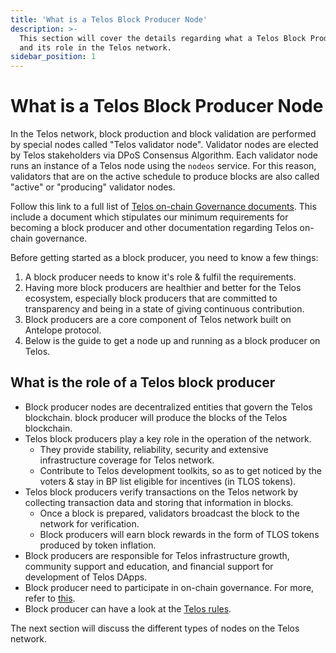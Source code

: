 ```yaml
---
title: 'What is a Telos Block Producer Node'
description: >-
  This section will cover the details regarding what a Telos Block Producer is
  and its role in the Telos network.
sidebar_position: 1
---
```


# What is a Telos Block Producer Node

In the Telos network, block production and block validation are performed by special nodes called "Telos validator node". Validator nodes are elected by Telos stakeholders via DPoS Consensus Algorithm. Each validator node runs an instance of a Telos node using the `nodeos` service. For this reason, validators that are on the active schedule to produce blocks are also called "active" or "producing" validator nodes.

Follow this link to a full list of [Telos on-chain Governance documents](https://www.telos.net/governance). This include a document which stipulates our minimum requirements for becoming a block producer and other documentation regarding Telos on-chain governance.

Before getting started as a block producer, you need to know a few things:

1. A block producer needs to know it's role & fulfil the requirements.
2. Having more block producers are healthier and better for the Telos ecosystem, especially block producers that are committed to transparency and being in a state of giving continuous contribution.
3. Block producers are a core component of Telos network built on Antelope protocol.
4. Below is the guide to get a node up and running as a block producer on Telos.

## What is the role of a Telos block producer

* Block producer nodes are decentralized entities that govern the Telos blockchain. block producer will produce the blocks of the Telos blockchain.
* Telos block producers play a key role in the operation of the network.
  * They provide stability, reliability, security and extensive infrastructure coverage for Telos network.
  * Contribute to Telos development toolkits, so as to get noticed by the voters & stay in BP list eligible for incentives (in TLOS tokens).
* Telos block producers verify transactions on the Telos network by collecting transaction data and storing that information in blocks.&#x20;
  * Once a block is prepared, validators broadcast the block to the network for verification.
  * Block producers will earn block rewards in the form of TLOS tokens produced by token inflation.
* Block producers are responsible for Telos infrastructure growth, community support and education, and financial support for development of Telos DApps.
* Block producer need to participate in on-chain governance. For more, refer to [this](https://telos.net/governance-documentation/).
* Block producer can have a look at the [Telos rules](https://telos.net/governance-documentation/).

The next section will discuss the different types of nodes on the Telos network.
